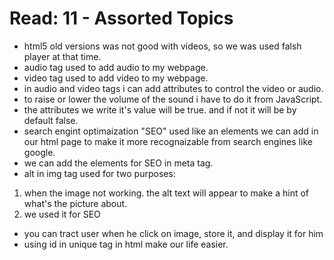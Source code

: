# Read: 11 - Assorted Topics
- html5 old versions was not good with videos, so we was used falsh player at that time.
- audio tag used to add audio to my webpage.
- video tag used to add video to my webpage.
- in audio and video tags i can add attributes to control the video or audio.
- to raise or lower the volume of the sound i have to do it from JavaScript.
- the attributes we write it's value will be true. and if not it will be by default false.
- search engint optimaization "SEO" used like an elements we can add in our html page to make it more recognaizable from search engines like google.
- we can add the elements for SEO in meta tag.
- alt in img tag used for two purposes:
1. when the image not working. the alt text will appear to make a hint of what's the picture about.
1. we used it for SEO
- you can tract user when he click on image, store it, and display it for him
- using id in unique tag in html make our life easier.